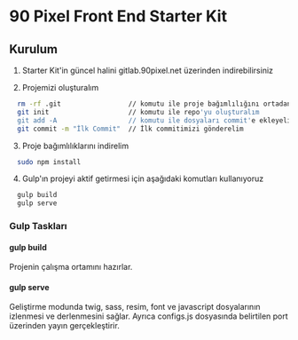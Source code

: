 # 90 Pixel Front End Starter Kit

## Kurulum

1. Starter Kit'in güncel halini gitlab.90pixel.net üzerinden indirebilirsiniz

2. Projemizi oluşturalım
```bash
  rm -rf .git                 // komutu ile proje bağımlılığını ortadan kaldırabilirsiniz
  git init                    // komutu ile repo'yu oluşturalım
  git add -A                  // komutu ile dosyaları commit'e ekleyelim
  git commit -m "İlk Commit"  // İlk commitimizi gönderelim
```

3. Proje bağımlılıklarını indirelim
```bash
  sudo npm install
```

4. Gulp'ın projeyi aktif getirmesi için aşağıdaki komutları kullanıyoruz
```bash
  gulp build
  gulp serve
```

### Gulp Taskları

#### gulp build
Projenin çalışma ortamını hazırlar.

#### gulp serve
Geliştirme modunda twig, sass, resim, font ve javascript dosyalarının izlenmesi ve derlenmesini sağlar. Ayrıca configs.js dosyasında belirtilen port üzerinden yayın gerçekleştirir.
